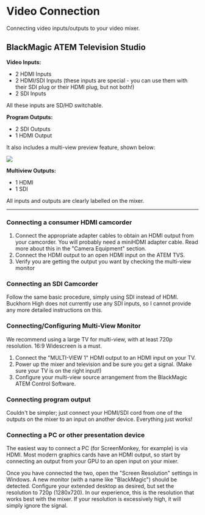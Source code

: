 # Video Connection

Connecting video inputs/outputs to your video mixer.

## BlackMagic ATEM Television Studio

**Video Inputs:**

- 2 HDMI Inputs
- 2 HDMI/SDI Inputs (these inputs are special - you can use them with their SDI plug or their HDMI plug, but not both!)
- 2 SDI Inputs

All these inputs are SD/HD switchable.

**Program Outputs:**

- 2 SDI Outputs
- 1 HDMI Output

It also includes a multi-view preview feature, shown below:

![](https://images.blackmagicdesign.com/images/products/atem-television-studio/main/multi-view.jpg?_v=1460999805)

**Multiview Outputs:**
- 1 HDMI
- 1 SDI

All inputs and outputs are clearly labelled on the mixer.

---

### Connecting a consumer HDMI camcorder

1. Connect the appropriate adapter cables to obtain an HDMI output from your camcorder. You will probably need a miniHDMI adapter cable. Read more about this in the "Camera Equipment" section.
2. Connect the HDMI output to an open HDMI input on the ATEM TVS.
3. Verify you are getting the output you want by checking the multi-view monitor

### Connecting an SDI Camcorder

Follow the same basic procedure, simply using SDI instead of HDMI. Buckhorn High does not currently use any SDI inputs, so I cannot provide any more detailed instructions on this.

### Connecting/Configuring Multi-View Monitor

We recommend using a large TV for multi-view, with at least 720p resolution. 16:9 Widescreen is a must.

1. Connect the "MULTI-VIEW 1" HDMI output to an HDMI input on your TV.
2. Power up the mixer and television and be sure you get a signal. (Make sure your TV is on the right input!)
3. Configure your multi-view source arrangement from the BlackMagic ATEM Control Software.

### Connecting program output

Couldn't be simpler; just connect your HDMI/SDI cord from one of the outputs on the mixer to an input on another device. Everything just works!

### Connecting a PC or other presentation device

The easiest way to connect a PC (for ScreenMonkey, for example) is via HDMI. Most modern graphics cards have an HDMI output, so start by connecting an output from your GPU to an open input on your mixer.

Once you have connected the two, open the "Screen Resolution" settings in Windows. A new monitor (with a name like "BlackMagic") should be detected. Configure your extended desktop as desired, but set the resolution to 720p (1280x720). In our experience, this is the resolution that works best with the mixer. If your resolution is excessively high, it will simply ignore the signal.
